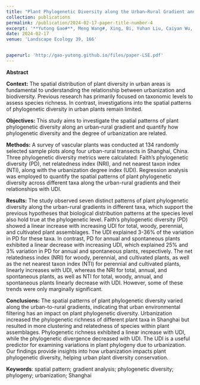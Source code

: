 ```yaml
---
title: "Plant Phylogenetic Diversity along the Urban–Rural Gradient and Its Association with Urbanization Degree in Shanghai, China"
collection: publications
permalink: /publication/2024-02-17-paper-title-number-4
excerpt: '**Yutong Gao#**, Meng Wang#, Xing, Bi, Yuhan Liu, Caiyan Wu, Guojian Chen, Shengjian Kuang, Shaopeng Li, Conghe Song, Junxiang Li'
date: 2024-02-17 
venue: 'Landscape Ecology 39, 166'


paperurl: 'http://gao-yutong.github.io/files/paper-LSE.pdf'
---
```


**Abstract**


**Context:** The spatial distribution of plant diversity in urban areas is fundamental to understanding the relationship between urbanization and biodiversity. Previous research has primarily focused on taxonomic levels to assess species richness. In contrast, investigations into the spatial patterns of phylogenetic diversity in urban plants remain limited.


**Objectives:** This study aims to investigate the spatial patterns of plant phylogenetic diversity along an urban-rural gradient and quantify how phylogenetic diversity and the degree of urbanization are related.


**Methods:** A survey of vascular plants was conducted at 134 randomly selected sample plots along four urban-rural transects in Shanghai, China. Three phylogenetic diversity metrics were calculated: Faith’s phylogenetic diversity (PD), net relatedness index (NRI), and net nearest taxon index (NTI), along with the urbanization degree index (UDI). Regression analysis was employed to quantify the spatial patterns of plant phylogenetic diversity across different taxa along the urban-rural gradients and their relationships with UDI. 


**Results:** The study observed seven distinct patterns of plant phylogenetic diversity along the urban-rural gradients in different taxa, which support the previous hypotheses that biological distribution patterns at the species level also hold true at the phylogenetic level. Faith’s phylogenetic diversity (PD) showed a linear increase with increasing UDI for total, woody, perennial, and cultivated plant assemblages. The UDI explained 3-36% of the variation in PD for these taxa. In contrast, PD for annual and spontaneous plants exhibited a linear decrease with increasing UDI, which explained 25% and 3% variation in PD for annual and spontaneous plants, respectively. The net relatedness index (NRI) for woody, perennial, and cultivated plants, as well as the net nearest taxon index (NTI) for perennial and cultivated plants, linearly increases with UDI, whereas the NRI for total, annual, and spontaneous plants, as well as NTI for total, woody, annual, and spontaneous plants linearly decrease with UDI. However, some of these trends were only marginally significant. 


**Conclusions:** The spatial patterns of plant phylogenetic diversity varied along the urban-to-rural gradients, indicating that urban environmental filtering has an impact on plant phylogenetic diversity. Urbanization increased the phylogenetic richness of different plant taxa in Shanghai but resulted in more clustering and relatedness of species within plant assemblages. Phylogenetic richness exhibited a linear increase with UDI, while the phylogenetic divergence decreased with UDI. The UDI is a useful predictor for examining variations in plant phylogeny due to urbanization. Our findings provide insights into how urbanization impacts plant phylogenetic diversity, helping urban plant diversity conservation.


**Keywords**: spatial pattern; gradient analysis; phylogenetic diversity; phylogeny; urbanization; Shanghai
